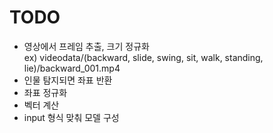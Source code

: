 # TODO

* 영상에서 프레임 추출, 크기 정규화  
  ex) videodata/(backward, slide, swing, sit, walk, standing, lie)/backward_001.mp4
* 인물 탐지되면 좌표 반환
* 좌표 정규화
* 벡터 계산
* input 형식 맞춰 모델 구성

